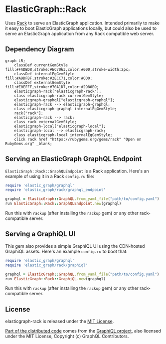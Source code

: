 # ElasticGraph::Rack

Uses [Rack](https://github.com/rack/rack) to serve an ElasticGraph application.
Intended primarily to make it easy to boot ElasticGraph applications locally,
but could also be used to serve an ElasticGraph application from any Rack
compatible web server.

## Dependency Diagram

```mermaid
graph LR;
    classDef currentGemStyle fill:#FADBD8,stroke:#EC7063,color:#000,stroke-width:2px;
    classDef internalEgGemStyle fill:#A9DFBF,stroke:#2ECC71,color:#000;
    classDef externalGemStyle fill:#E0EFFF,stroke:#70A1D7,color:#2980B9;
    elasticgraph-rack["elasticgraph-rack"];
    class elasticgraph-rack currentGemStyle;
    elasticgraph-graphql["elasticgraph-graphql"];
    elasticgraph-rack --> elasticgraph-graphql;
    class elasticgraph-graphql internalEgGemStyle;
    rack["rack"];
    elasticgraph-rack --> rack;
    class rack externalGemStyle;
    elasticgraph-local["elasticgraph-local"];
    elasticgraph-local --> elasticgraph-rack;
    class elasticgraph-local internalEgGemStyle;
    click rack href "https://rubygems.org/gems/rack" "Open on RubyGems.org" _blank;
```

## Serving an ElasticGraph GraphQL Endpoint

`ElasticGraph::Rack::GraphQLEndpoint` is a Rack application. Here's an
example of using it in a Rack `config.ru` file:

```ruby
require 'elastic_graph/graphql'
require 'elastic_graph/rack/graphql_endpoint'

graphql = ElasticGraph::GraphQL.from_yaml_file("path/to/config.yaml")
run ElasticGraph::Rack::GraphQLEndpoint.new(graphql)
```

Run this with `rackup` (after installing the `rackup` gem) or any other rack-compatible server.

## Serving a GraphiQL UI

This gem also provides a simple GraphiQL UI using the CDN-hosted GraphiQL assets.
Here's an example `config.ru` to boot that:

``` ruby
require 'elastic_graph/graphql'
require 'elastic_graph/rack/graphiql'

graphql = ElasticGraph::GraphQL.from_yaml_file("path/to/config.yaml")
run ElasticGraph::Rack::GraphiQL.new(graphql)
```

Run this with `rackup` (after installing the `rackup` gem) or any other rack-compatible server.

## License

elasticgraph-rack is released under the [MIT License](https://opensource.org/licenses/MIT).

[Part of the distributed code](lib/elastic_graph/rack/graphiql/index.html)
comes from the [GraphiQL project](https://github.com/graphql/graphiql), also licensed under the
MIT License, Copyright (c) GraphQL Contributors.
